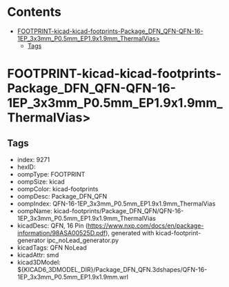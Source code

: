 



Contents
========

* [FOOTPRINT-kicad-kicad-footprints-Package_DFN_QFN-QFN-16-1EP_3x3mm_P0.5mm_EP1.9x1.9mm_ThermalVias>](#footprint-kicad-kicad-footprints-package_dfn_qfn-qfn-16-1ep_3x3mm_p05mm_ep19x19mm_thermalvias)
	* [Tags](#tags)

# FOOTPRINT-kicad-kicad-footprints-Package_DFN_QFN-QFN-16-1EP_3x3mm_P0.5mm_EP1.9x1.9mm_ThermalVias>

## Tags

- index: 9271
- hexID: 
- oompType: FOOTPRINT
- oompSize: kicad
- oompColor: kicad-footprints
- oompDesc: Package_DFN_QFN
- oompIndex: QFN-16-1EP_3x3mm_P0.5mm_EP1.9x1.9mm_ThermalVias
- oompName: kicad-footprints/Package_DFN_QFN/QFN-16-1EP_3x3mm_P0.5mm_EP1.9x1.9mm_ThermalVias
- kicadDesc: QFN, 16 Pin (https://www.nxp.com/docs/en/package-information/98ASA00525D.pdf), generated with kicad-footprint-generator ipc_noLead_generator.py
- kicadTags: QFN NoLead
- kicadAttr: smd
- kicad3DModel: ${KICAD6_3DMODEL_DIR}/Package_DFN_QFN.3dshapes/QFN-16-1EP_3x3mm_P0.5mm_EP1.9x1.9mm.wrl

